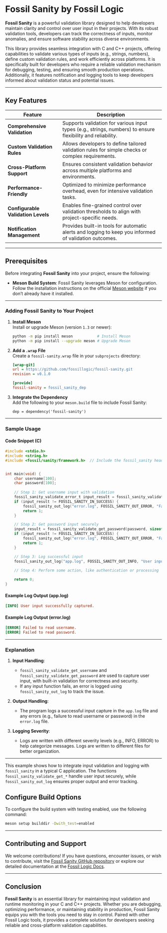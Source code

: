 # **Fossil Sanity by Fossil Logic**

**Fossil Sanity** is a powerful validation library designed to help developers maintain clarity and control over user input in their projects. With its robust validation tools, developers can track the correctness of inputs, monitor anomalies, and ensure software stability across diverse environments.

This library provides seamless integration with C and C++ projects, offering capabilities to validate various types of inputs (e.g., strings, numbers), define custom validation rules, and work efficiently across platforms. It is specifically built for developers who require a reliable validation mechanism for debugging, testing, and ensuring smooth production operations. Additionally, it features notification and logging tools to keep developers informed about validation status and potential issues.

---

## **Key Features**

| Feature                        | Description                                                                                             |
|--------------------------------|---------------------------------------------------------------------------------------------------------|
| **Comprehensive Validation**   | Supports validation for various input types (e.g., strings, numbers) to ensure flexibility and reliability. |
| **Custom Validation Rules**    | Allows developers to define tailored validation rules for simple checks or complex requirements.        |
| **Cross-Platform Support**     | Ensures consistent validation behavior across multiple platforms and environments.                      |
| **Performance-Friendly**       | Optimized to minimize performance overhead, even for intensive validation tasks.                        |
| **Configurable Validation Levels** | Enables fine-grained control over validation thresholds to align with project-specific needs.         |
| **Notification Management**    | Provides built-in tools for automatic alerts and logging to keep you informed of validation outcomes.    |

---

## **Prerequisites**

Before integrating **Fossil Sanity** into your project, ensure the following:

- **Meson Build System**: Fossil Sanity leverages Meson for configuration. Follow the installation instructions on the official [Meson website](https://mesonbuild.com/Getting-meson.html) if you don’t already have it installed.

---

### **Adding Fossil Sanity to Your Project**

1. **Install Meson**  
   Install or upgrade Meson (version `1.3` or newer):

   ```sh
   python -m pip install meson           # Install Meson
   python -m pip install --upgrade meson # Upgrade Meson
   ```

2. **Add a `.wrap` File**  
   Create a `fossil-sanity.wrap` file in your `subprojects` directory:

   ```ini
   [wrap-git]
   url = https://github.com/fossillogic/fossil-sanity.git
   revision = v0.1.0

   [provide]
   fossil-sanity = fossil_sanity_dep
   ```

3. **Integrate the Dependency**  
   Add the following to your `meson.build` file to include Fossil Sanity:

   ```meson
   dep = dependency('fossil-sanity')
   ```

---

### Sample Usage

#### Code Snippet (C)

```c
#include <stdio.h>
#include <string.h>
#include <fossil/sanity/framework.h>  // Include the fossil_sanity header


int main(void) {
    char username[100];
    char password[100];
    
    // Step 1: Get username input with validation
    fossil_sanity_validate_error_t input_result = fossil_sanity_validate_get_username(username, sizeof(username));
    if (input_result != FOSSIL_SANITY_IN_SUCCESS) {
        fossil_sanity_out_log("error.log", FOSSIL_SANITY_OUT_ERROR, "Failed to read username.");
        return 1;
    }

    // Step 2: Get password input securely
    input_result = fossil_sanity_validate_get_password(password, sizeof(password));
    if (input_result != FOSSIL_SANITY_IN_SUCCESS) {
        fossil_sanity_out_log("error.log", FOSSIL_SANITY_OUT_ERROR, "Failed to read password.");
        return 1;
    }

    // Step 3: Log successful input
    fossil_sanity_out_log("app.log", FOSSIL_SANITY_OUT_INFO, "User input successfully captured.");
    
    // Step 4: Perform some action, like authentication or processing

    return 0;
}
```

#### Example Log Output (app.log)

```ini
[INFO] User input successfully captured.
```

#### Example Log Output (error.log)

```ini
[ERROR] Failed to read username.
[ERROR] Failed to read password.
```

---

### Explanation

1. **Input Handling**:
    - `fossil_sanity_validate_get_username` and `fossil_sanity_validate_get_password` are used to capture user input, with built-in validation for correctness and security.
    - If any input function fails, an error is logged using `fossil_sanity_out_log` to track the issue.

2. **Output Handling**:
    - The program logs a successful input capture in the `app.log` file and any errors (e.g., failure to read username or password) in the `error.log` file.

3. **Logging Severity**:
    - Logs are written with different severity levels (e.g., INFO, ERROR) to help categorize messages. Logs are written to different files for better organization.

---

This example shows how to integrate input validation and logging with `fossil_sanity` in a typical C application. The functions `fossil_sanity_validate_get_*` handle user input securely, while `fossil_sanity_out_log` ensures proper output and error tracking.

## **Configure Build Options**

To configure the build system with testing enabled, use the following command:

```sh
meson setup builddir -Dwith_test=enabled
```

---

## **Contributing and Support**

We welcome contributions! If you have questions, encounter issues, or wish to contribute, visit the [Fossil Sanity GitHub repository](https://github.com/fossillogic/fossil-sanity) or explore our detailed documentation at the [Fossil Logic Docs](https://fossillogic.com/docs).

---

## **Conclusion**

**Fossil Sanity** is an essential library for maintaining input validation and runtime monitoring in your C and C++ projects. Whether you are debugging, optimizing performance, or maintaining stability in production, Fossil Sanity equips you with the tools you need to stay in control. Paired with other Fossil Logic tools, it provides a complete solution for developers seeking reliable and cross-platform validation capabilities.
